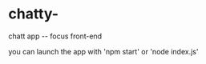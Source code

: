 # chatty-
chatt app -- focus front-end 


you can launch the app with 'npm start' or 'node index.js'
